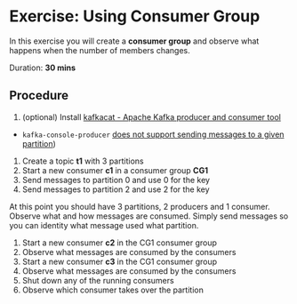 # Exercise: Using Consumer Group

In this exercise you will create a **consumer group** and observe what happens when the number of members changes.

Duration: **30 mins**

## Procedure

1. (optional) Install [kafkacat - Apache Kafka producer and consumer tool](https://github.com/edenhill/kafkacat)
  * `kafka-console-producer` [does not support sending messages to a given partition](https://stackoverflow.com/q/26553412/1305344))
1. Create a topic **t1** with 3 partitions
1. Start a new consumer **c1** in a consumer group **CG1**
1. Send messages to partition 0 and use 0 for the key
1. Send messages to partition 2 and use 2 for the key

At this point you should have 3 partitions, 2 producers and 1 consumer. Observe what and how messages are consumed. Simply send messages so you can identity what message used what partition.

1. Start a new consumer **c2** in the CG1 consumer group
1. Observe what messages are consumed by the consumers
1. Start a new consumer **c3** in the CG1 consumer group
1. Observe what messages are consumed by the consumers
1. Shut down any of the running consumers
1. Observe which consumer takes over the partition
